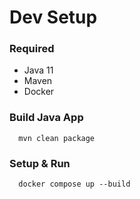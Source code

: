 # Dev Setup

### Required
* Java 11 
* Maven
* Docker


### Build Java App
```shell
  mvn clean package
```

### Setup & Run
```shell
  docker compose up --build    
```